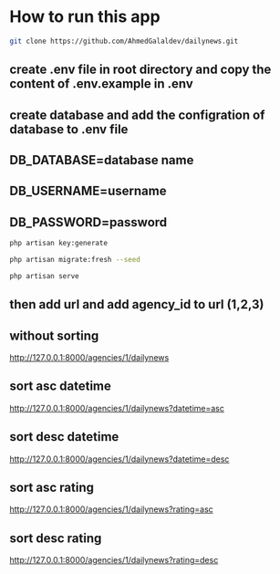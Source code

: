 # How to run this app

```bash
git clone https://github.com/AhmedGalaldev/dailynews.git
```
## create .env file in root directory and copy the content of .env.example in .env

## create database and add the configration of database to .env file
## DB_DATABASE=database name
## DB_USERNAME=username
## DB_PASSWORD=password


```bash
php artisan key:generate
```
```bash
php artisan migrate:fresh --seed
```
```bash
php artisan serve
```
## then add url and add agency_id to url (1,2,3)
## without sorting 
http://127.0.0.1:8000/agencies/1/dailynews
## sort asc datetime
http://127.0.0.1:8000/agencies/1/dailynews?datetime=asc 
## sort desc datetime
http://127.0.0.1:8000/agencies/1/dailynews?datetime=desc
## sort asc rating
http://127.0.0.1:8000/agencies/1/dailynews?rating=asc 
## sort desc rating
http://127.0.0.1:8000/agencies/1/dailynews?rating=desc

